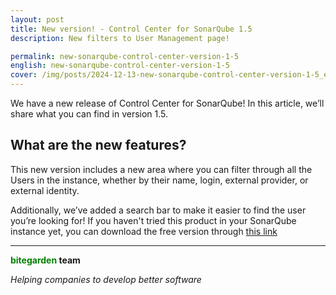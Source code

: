 ```yaml
---
layout: post
title: New version! - Control Center for SonarQube 1.5
description: New filters to User Management page!

permalink: new-sonarqube-control-center-version-1-5
english: new-sonarqube-control-center-version-1-5
cover: /img/posts/2024-12-13-new-sonarqube-control-center-version-1-5_en.png  
---
```


We have a new release of Control Center for SonarQube! In this article, we’ll share what you can find in version 1.5.

<h2>What are the new features?</h2>
This new version includes a new area where you can filter through all the Users in the instance, whether by their name, login, external provider, or external identity.

Additionally, we’ve added a search bar to make it easier to find the user you’re looking for!
If you haven't tried this product in your SonarQube instance yet, you can download the free version through [this link](/sonarqube-control-center-trial-form)

---
**<span style="color: green">bitegarden</span> team**

_Helping companies to develop better software_
